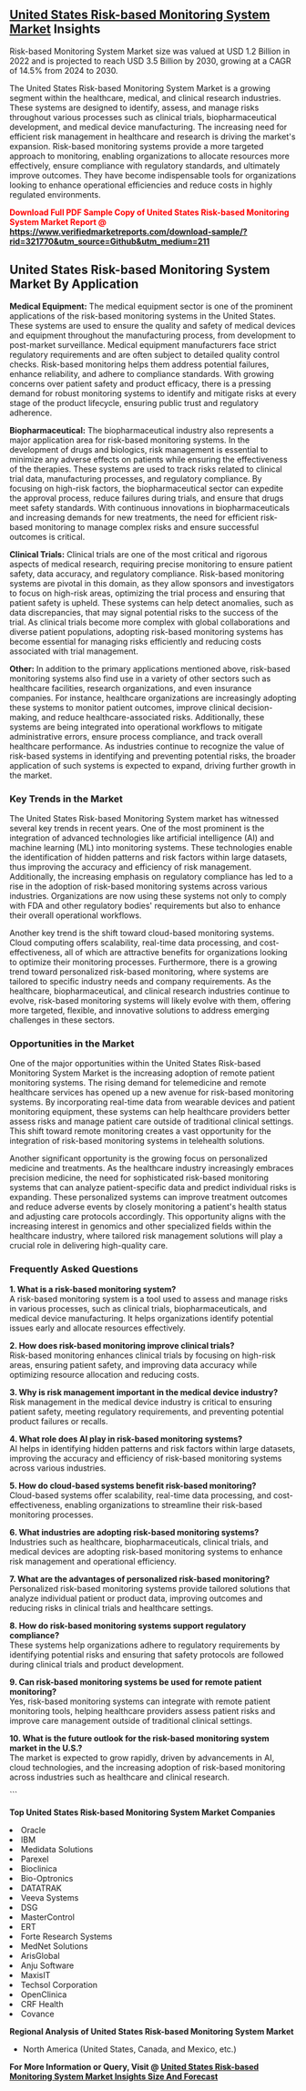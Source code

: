 <h2><a href="https://www.verifiedmarketreports.com/download-sample/?rid=321770&amp;utm_source=Github&amp;utm_medium=211" target="_blank">United States Risk-based Monitoring System Market</a> Insights</h2><p>Risk-based Monitoring System Market size was valued at USD 1.2 Billion in 2022 and is projected to reach USD 3.5 Billion by 2030, growing at a CAGR of 14.5% from 2024 to 2030.</p><p><p>The United States Risk-based Monitoring System Market is a growing segment within the healthcare, medical, and clinical research industries. These systems are designed to identify, assess, and manage risks throughout various processes such as clinical trials, biopharmaceutical development, and medical device manufacturing. The increasing need for efficient risk management in healthcare and research is driving the market's expansion. Risk-based monitoring systems provide a more targeted approach to monitoring, enabling organizations to allocate resources more effectively, ensure compliance with regulatory standards, and ultimately improve outcomes. They have become indispensable tools for organizations looking to enhance operational efficiencies and reduce costs in highly regulated environments.</p><p><strong><p><span class=""><span style="color: #ff0000;"><strong>Download Full PDF Sample Copy of United States Risk-based Monitoring System Market Report</strong> @ </span><a href="https://www.verifiedmarketreports.com/download-sample/?rid=321770&amp;utm_source=Github&amp;utm_medium=211" target="_blank">https://www.verifiedmarketreports.com/download-sample/?rid=321770&amp;utm_source=Github&amp;utm_medium=211</a></span></p></strong></p><h2>United States Risk-based Monitoring System Market By Application</h2><p><strong>Medical Equipment:</strong> The medical equipment sector is one of the prominent applications of the risk-based monitoring systems in the United States. These systems are used to ensure the quality and safety of medical devices and equipment throughout the manufacturing process, from development to post-market surveillance. Medical equipment manufacturers face strict regulatory requirements and are often subject to detailed quality control checks. Risk-based monitoring helps them address potential failures, enhance reliability, and adhere to compliance standards. With growing concerns over patient safety and product efficacy, there is a pressing demand for robust monitoring systems to identify and mitigate risks at every stage of the product lifecycle, ensuring public trust and regulatory adherence.</p><p><strong>Biopharmaceutical:</strong> The biopharmaceutical industry also represents a major application area for risk-based monitoring systems. In the development of drugs and biologics, risk management is essential to minimize any adverse effects on patients while ensuring the effectiveness of the therapies. These systems are used to track risks related to clinical trial data, manufacturing processes, and regulatory compliance. By focusing on high-risk factors, the biopharmaceutical sector can expedite the approval process, reduce failures during trials, and ensure that drugs meet safety standards. With continuous innovations in biopharmaceuticals and increasing demands for new treatments, the need for efficient risk-based monitoring to manage complex risks and ensure successful outcomes is critical.</p><p><strong>Clinical Trials:</strong> Clinical trials are one of the most critical and rigorous aspects of medical research, requiring precise monitoring to ensure patient safety, data accuracy, and regulatory compliance. Risk-based monitoring systems are pivotal in this domain, as they allow sponsors and investigators to focus on high-risk areas, optimizing the trial process and ensuring that patient safety is upheld. These systems can help detect anomalies, such as data discrepancies, that may signal potential risks to the success of the trial. As clinical trials become more complex with global collaborations and diverse patient populations, adopting risk-based monitoring systems has become essential for managing risks efficiently and reducing costs associated with trial management.</p><p><strong>Other:</strong> In addition to the primary applications mentioned above, risk-based monitoring systems also find use in a variety of other sectors such as healthcare facilities, research organizations, and even insurance companies. For instance, healthcare organizations are increasingly adopting these systems to monitor patient outcomes, improve clinical decision-making, and reduce healthcare-associated risks. Additionally, these systems are being integrated into operational workflows to mitigate administrative errors, ensure process compliance, and track overall healthcare performance. As industries continue to recognize the value of risk-based systems in identifying and preventing potential risks, the broader application of such systems is expected to expand, driving further growth in the market.</p><h3>Key Trends in the Market</h3><p>The United States Risk-based Monitoring System market has witnessed several key trends in recent years. One of the most prominent is the integration of advanced technologies like artificial intelligence (AI) and machine learning (ML) into monitoring systems. These technologies enable the identification of hidden patterns and risk factors within large datasets, thus improving the accuracy and efficiency of risk management. Additionally, the increasing emphasis on regulatory compliance has led to a rise in the adoption of risk-based monitoring systems across various industries. Organizations are now using these systems not only to comply with FDA and other regulatory bodies' requirements but also to enhance their overall operational workflows.</p><p>Another key trend is the shift toward cloud-based monitoring systems. Cloud computing offers scalability, real-time data processing, and cost-effectiveness, all of which are attractive benefits for organizations looking to optimize their monitoring processes. Furthermore, there is a growing trend toward personalized risk-based monitoring, where systems are tailored to specific industry needs and company requirements. As the healthcare, biopharmaceutical, and clinical research industries continue to evolve, risk-based monitoring systems will likely evolve with them, offering more targeted, flexible, and innovative solutions to address emerging challenges in these sectors.</p><h3>Opportunities in the Market</h3><p>One of the major opportunities within the United States Risk-based Monitoring System Market is the increasing adoption of remote patient monitoring systems. The rising demand for telemedicine and remote healthcare services has opened up a new avenue for risk-based monitoring systems. By incorporating real-time data from wearable devices and patient monitoring equipment, these systems can help healthcare providers better assess risks and manage patient care outside of traditional clinical settings. This shift toward remote monitoring creates a vast opportunity for the integration of risk-based monitoring systems in telehealth solutions.</p><p>Another significant opportunity is the growing focus on personalized medicine and treatments. As the healthcare industry increasingly embraces precision medicine, the need for sophisticated risk-based monitoring systems that can analyze patient-specific data and predict individual risks is expanding. These personalized systems can improve treatment outcomes and reduce adverse events by closely monitoring a patient's health status and adjusting care protocols accordingly. This opportunity aligns with the increasing interest in genomics and other specialized fields within the healthcare industry, where tailored risk management solutions will play a crucial role in delivering high-quality care.</p><h3>Frequently Asked Questions</h3><p><strong>1. What is a risk-based monitoring system?</strong> <br> A risk-based monitoring system is a tool used to assess and manage risks in various processes, such as clinical trials, biopharmaceuticals, and medical device manufacturing. It helps organizations identify potential issues early and allocate resources effectively.</p><p><strong>2. How does risk-based monitoring improve clinical trials?</strong> <br> Risk-based monitoring enhances clinical trials by focusing on high-risk areas, ensuring patient safety, and improving data accuracy while optimizing resource allocation and reducing costs.</p><p><strong>3. Why is risk management important in the medical device industry?</strong> <br> Risk management in the medical device industry is critical to ensuring patient safety, meeting regulatory requirements, and preventing potential product failures or recalls.</p><p><strong>4. What role does AI play in risk-based monitoring systems?</strong> <br> AI helps in identifying hidden patterns and risk factors within large datasets, improving the accuracy and efficiency of risk-based monitoring systems across various industries.</p><p><strong>5. How do cloud-based systems benefit risk-based monitoring?</strong> <br> Cloud-based systems offer scalability, real-time data processing, and cost-effectiveness, enabling organizations to streamline their risk-based monitoring processes.</p><p><strong>6. What industries are adopting risk-based monitoring systems?</strong> <br> Industries such as healthcare, biopharmaceuticals, clinical trials, and medical devices are adopting risk-based monitoring systems to enhance risk management and operational efficiency.</p><p><strong>7. What are the advantages of personalized risk-based monitoring?</strong> <br> Personalized risk-based monitoring systems provide tailored solutions that analyze individual patient or product data, improving outcomes and reducing risks in clinical trials and healthcare settings.</p><p><strong>8. How do risk-based monitoring systems support regulatory compliance?</strong> <br> These systems help organizations adhere to regulatory requirements by identifying potential risks and ensuring that safety protocols are followed during clinical trials and product development.</p><p><strong>9. Can risk-based monitoring systems be used for remote patient monitoring?</strong> <br> Yes, risk-based monitoring systems can integrate with remote patient monitoring tools, helping healthcare providers assess patient risks and improve care management outside of traditional clinical settings.</p><p><strong>10. What is the future outlook for the risk-based monitoring system market in the U.S.?</strong> <br> The market is expected to grow rapidly, driven by advancements in AI, cloud technologies, and the increasing adoption of risk-based monitoring across industries such as healthcare and clinical research.</p>```</p><p><strong>Top United States Risk-based Monitoring System Market Companies</strong></p><div data-test-id=""><p><li>Oracle</li><li> IBM</li><li> Medidata Solutions</li><li> Parexel</li><li> Bioclinica</li><li> Bio-Optronics</li><li> DATATRAK</li><li> Veeva Systems</li><li> DSG</li><li> MasterControl</li><li> ERT</li><li> Forte Research Systems</li><li> MedNet Solutions</li><li> ArisGlobal</li><li> Anju Software</li><li> MaxisIT</li><li> Techsol Corporation</li><li> OpenClinica</li><li> CRF Health</li><li> Covance</li></p><div><strong>Regional Analysis of&nbsp;United States Risk-based Monitoring System Market</strong></div><ul><li dir="ltr"><p dir="ltr">North America&nbsp;(United States, Canada, and Mexico, etc.)</p></li></ul><p><strong>For More Information or Query, Visit @&nbsp;</strong><strong><a href="https://www.verifiedmarketreports.com/product/risk-based-monitoring-system-market/?utm_source=Github&amp;utm_medium=211" target="_blank">United States Risk-based Monitoring System Market Insights Size And Forecast</a></strong></p></div>
